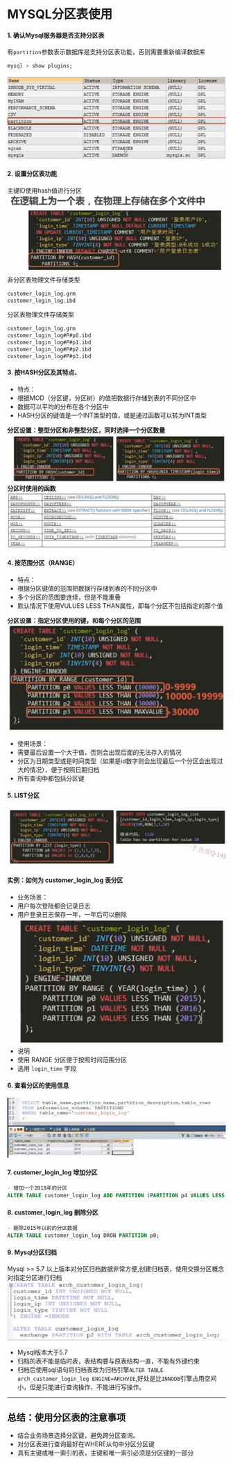 # MYSQL分区表使用
#### 1. 确认Mysql服务器是否支持分区表
有`partition`参数表示数据库是支持分区表功能，否则需要重新编译数据库
```sql
mysql > show plugins;
```
![分区表](./images/mysqlfenqu.png)

#### 2. 设置分区表功能
主键ID使用hash值进行分区
![分区表](./images/mysqlfenqu2.png)
非分区表物理文件存储类型
```
customer_login_log.grm
customer_login_log.ibd
```
分区表物理文件存储类型
```
customer_login_log.grm
customer_login_log#P#p0.ibd
customer_login_log#P#p1.ibd
customer_login_log#P#p2.ibd
customer_login_log#P#p3.ibd
```
#### 3. 按HASH分区及其特点、
- 特点：
- 根据MOD（分区键，分区树）的值把数据行存储到表的不同分区中
- 数据可以平均的分布在各个分区中
- HASH分区的键值是一个INT类型的值，或是通过函数可以转为INT类型

**分区设置：整型分区和非整型分区，同时选择一个分区数量**
![分区表](./images/mysqlfenqu3.png)
**分区时使用的函数**
![分区表](./images/mysqlfenqu4.png)


#### 4. 按范围分区（RANGE）
- 特点：
- 根据分区键值的范围把数据行存储到表的不同分区中
- 多个分区的范围要连续，但是不能重叠
- 默认情况下使用VULUES LESS THAN属性，即每个分区不包括指定的那个值

**分区设置：指定分区使用的键，和每个分区的范围**
![分区表](./images/mysqlfenqu5.png)
- 使用场景：
- 需要最后设置一个大于值，否则会出现后面的无法存入的情况
- 分区为日期类型或是时间类型（如果是id数字则会出现最后一个分区会出现过大的情况），便于按照日期归档
- 所有查询中都包括分区键

#### 5. LIST分区
![分区表](./images/mysqlfenqu6.png)


#### 实例：如何为 customer_login_log 表分区
- 业务场景：
- 用户每次登陆都会记录日志
- 用户登录日志保存一年，一年后可以删除
![分区表](./images/mysqlfenqu7.png)
- 说明
- 使用 RANGE 分区便于按照时间范围分区
- 选用 `login_time` 字段

#### 6. 查看分区的使用信息
![分区表](./images/mysqlfenqu8.png)

#### 7. customer_login_log 增加分区
```sql
- 增加一个2018年的分区
ALTER TABLE customer_login_log ADD PARTITION (PARTITION p4 VALUES LESS TTHAN(2018));
```

#### 8. customer_login_log 删除分区
```sql
- 删除2015年以前的分区数据
ALTER TABLE customer_login_log DRON PARTITION p0;
```

#### 9. Mysql分区归档
Mysql >= 5.7 以上版本对分区归档数据非常方便,创建归档表，使用交换分区概念对指定分区进行归档
![分区表](./images/mysqlfenqu9.png)
- Mysql版本大于5.7
- 归档的表不能是临时表，表结构要与原表结构一直，不能有外键约束
- 归档后使用sql语句将归档表改为归档引擎`ALTER TABLE arch_customer_login_log ENGINE=ARCHVIE`,好处是比`INNODB`引擎占用空间小，但是只能进行查询操作，不能进行写操作。

------------------------------------------
## 总结：使用分区表的注意事项
- 结合业务场景选择分区键，避免跨分区查询。
- 对分区表进行查询最好在WHERE从句中分区分区键
- 具有主键或唯一索引的表，主键和唯一索引必须是分区键的一部分